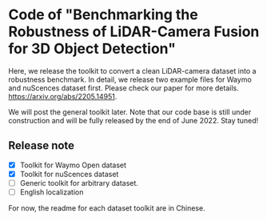 # Code of "Benchmarking the Robustness of LiDAR-Camera Fusion for 3D Object Detection"

Here, we release the toolkit to convert a clean LiDAR-camera dataset into a robustness benchmark. In detail, we release two example files for Waymo and nuScences dataset first. Please check our paper for more details. https://arxiv.org/abs/2205.14951.

We will post the general toolkit later. Note that our code base is still under construction and will be fully released by the end of June 2022. Stay tuned!

## Release note
- [x] Toolkit for Waymo Open dataset
- [x] Toolkit for nuScences dataset
- [ ] Generic toolkit for arbitrary dataset. 
- [ ] English localization

For now, the readme for each dataset toolkit are in Chinese. 

